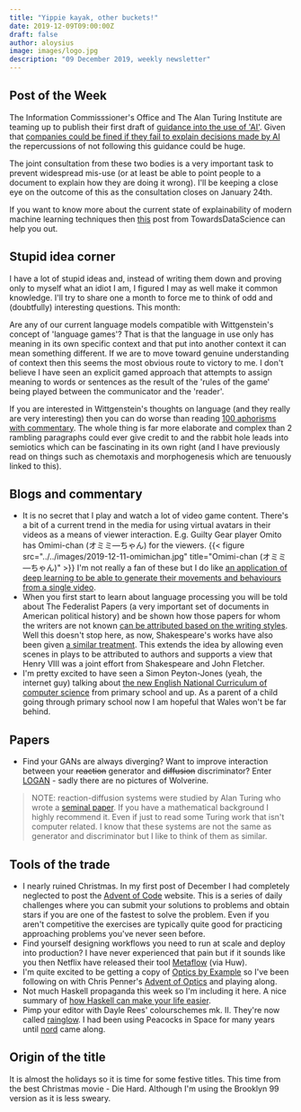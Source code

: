 ```yaml
---
title: "Yippie kayak, other buckets!"
date: 2019-12-09T09:00:00Z
draft: false
author: aloysius
image: images/logo.jpg
description: "09 December 2019, weekly newsletter"
---
```


## Post of the Week

The Information Commisssioner's Office and The Alan Turing Institute are
teaming up to publish their first draft of [guidance into the use of
'AI'](https://ico.org.uk/about-the-ico/news-and-events/blog-ico-and-the-alan-turing-institute-open-consultation-on-first-piece-of-ai-guidance/).
Given that [companies could be fined if they fail to explain decisions made by
AI](https://www.newscientist.com/article/2225186-companies-could-be-fined-if-they-fail-to-explain-decisions-made-by-ai/)
the repercussions of not following this guidance could be huge.

The joint consultation from these two bodies is a very important task to prevent
widespread mis-use (or at least be able to point people to a document to explain
how they are doing it wrong). I'll be keeping a close eye on the outcome of this
as the consultation closes on January 24th.

If you want to know more about the current state of explainability of modern
machine learning techniques then
[this](https://towardsdatascience.com/an-overview-of-model-explainability-in-modern-machine-learning-fc0f22c8c29a)
post from TowardsDataScience can help you out.


## Stupid idea corner

I have a lot of stupid ideas and, instead of writing them down and proving only
to myself what an idiot I am, I figured I may as well make it common knowledge.
I'll try to share one a month to force me to think of odd and (doubtfully)
interesting questions. This month:

Are any of our current language models compatible with Wittgenstein's concept of
'language games'? That is that the language in use only has meaning in its own
specific context and that put into another context it can mean something
different. If we are to move toward genuine understanding of context then this
seems the most obvious route to victory to me. I don't believe I have seen an
explicit gamed approach that attempts to assign meaning to words or sentences as
the result of the 'rules of the game' being played between the communicator and
the 'reader'.

If you are interested in Wittgenstein's thoughts on language (and they really
are very interesting) then you can do worse than reading [100 aphorisms with
commentary](http://users.rcn.com/rathbone/lwtocc.htm). The whole thing is far
more elaborate and complex than 2 rambling paragraphs could ever give credit to
and the rabbit hole leads into semiotics which can be fascinating in its own
right (and I have previously read on things such as chemotaxis and
morphogenesis which are tenuously linked to this).


## Blogs and commentary

- It is no secret that I play and watch a lot of video game content. There's a
  bit of a current trend in the media for using virtual avatars in their videos
  as a means of viewer interaction. E.g. Guilty Gear player Omito has Omimi-chan
  (オミミ―ちゃん) for the viewers.
  {{< figure src="../../images/2019-12-11-omimichan.jpg" title="Omimi-chan (オミミ―ちゃん)" >}}
  I'm not really a fan of these but I do like [an application of deep learning
  to be able to generate their movements and behaviours from a single
  video](https://medium.com/syncedreview/deep-learning-model-morphs-vtube-talking-heads-with-a-few-mouse-clicks-e973772f5f0e).
- When you first start to learn about language processing you will be told about
  The Federalist Papers (a very important set of documents in American political
  history) and be shown how those papers for whom the writers are not known [can
  be attributed based on the writing
  styles](https://blog.jonlu.ca/posts/the-federalist-papers-author-identification-through-k-means-clustering).
  Well this doesn't stop here, as now, Shakespeare's works have also been given
  [a similar
  treatment](https://www.technologyreview.com/s/614742/machine-learning-has-revealed-exactly-how-much-of-a-shakespeare-play-was-written-by-someone/).
  This extends the idea by allowing even scenes in plays to be attributed to
  authors and supports a view that Henry VIII was a joint effort from
  Shakespeare and John Fletcher.
- I'm pretty excited to have seen a Simon Peyton-Jones (yeah, the internet guy)
  talking about [the new English National Curriculum of computer
  science](https://codesync.global/media/revolution-in-computing-education-at-school-opportunity-and-challenge-cmldn19/)
  from primary school and up. As a parent of a child going through primary
  school now I am hopeful that Wales won't be far behind.


## Papers

- Find your GANs are always diverging? Want to improve interaction between your
  ~~reaction~~ generator and ~~diffusion~~ discriminator? Enter
  [LOGAN](https://arxiv.org/abs/1912.00953) - sadly there are no pictures of
  Wolverine.

> NOTE: reaction-diffusion systems were studied by Alan Turing who wrote a
> [seminal paper](http://www.dna.caltech.edu/courses/cs191/paperscs191/turing.pdf).
> If you have a mathematical background I highly recommend it. Even if just to
> read some Turing work that isn't computer related. I know that these systems
> are not the same as generator and discriminator but I like to think of them as
> similar.


## Tools of the trade

- I nearly ruined Christmas. In my first post of December I had completely
  neglected to post the [Advent of Code](https://adventofcode.com) website. This
  is a series of daily challenges where you can submit your solutions to
  problems and obtain stars if you are one of the fastest to solve the problem.
  Even if you aren't competitive the exercises are typically quite good for
  practicing approaching problems you've never seen before.
- Find yourself designing workflows you need to run at scale and deploy into
  production? I have never experienced that pain but if it sounds like you
  then Netflix have released their tool [Metaflow](https://metaflow.org/) (via Huw).
- I'm quite excited to be getting a copy of [Optics by
  Example](https://leanpub.com/optics-by-example) so I've been following on with
  Chris Penner's [Advent of
  Optics](https://chrispenner.ca/posts/advent-of-optics-04) and playing along.
- Not much Haskell propaganda this week so I'm including it here. A nice summary
  of [how Haskell can make your life
  easier](https://williamyaoh.com/posts/2019-11-30-how-does-haskell-make-life-easier.html).
- Pimp your editor with Dayle Rees' colourschemes mk. II. They're now called
  [rainglow](https://rainglow.io/#gloom-contrast). I had been using Peacocks in
  Space for many years until [nord](https://www.nordtheme.com/) came along.


## Origin of the title

It is almost the holidays so it is time for some festive titles. This time from the
best Christmas movie - Die Hard. Although I'm using the Brooklyn 99 version as
it is less sweary.
